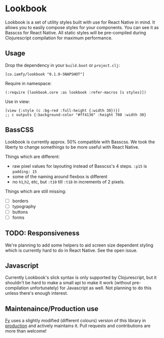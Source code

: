 # Lookbook

Lookbook is a set of utility styles built with use for React Native in mind. It allows you to easily compose styles for your components. You can see it as Basscss for React Native. All static styles will be pre-compiled during Clojurescript compilation for maximum performance.

## Usage

Drop the dependency in your `build.boot` or `project.clj`:
```
[co.iamfy/lookbook "0.1.0-SNAPSHOT"]
```

Require in namespace:
```
(:require [lookbook.core :as lookbook :refer-macros [s styles]])
```

Use in view:
```
[view {:style (c :bg-red :full-height {:width 30})}]
;; c outputs {:background-color "#ff4136" :height 700 :width 30}
```

## BassCSS
Lookbook is currently approx. 50% compatible with Basscss. We took the liberty to change somethings to be more useful with React Native.

Things which are different:
- raw pixel values for layouting instead of Basscss's 4 steps. `:p15` is `padding: 15`
- some of the naming around flexbox is different
- no `h1`,`h2`, etc, but `:t10` till `:t18` in increments of 2 pixels.

Things which are still missing:
- [ ] borders
- [ ] typography
- [ ] buttons
- [ ] forms

## TODO: Responsiveness
We're planning to add some helpers to aid screen size dependent styling which is currently hard to do in React Native. See the open issue.

## Javascript
Currently Lookbook's slick syntax is only supported by Clojurescript, but it shouldn't be hard to make a small api to make it work (without pre-compilation unfortunately) for Javascript as well. Not planning to do this unless there's enough interest.

## Maintenaince/Production use
[Fy](https://www.iamfy.co) uses a slightly modified (different colours) version of this library in [production](https://appsto.re/gb/5KjH7.i) and actively maintains it. Pull requests and contributions are more than welcome!
